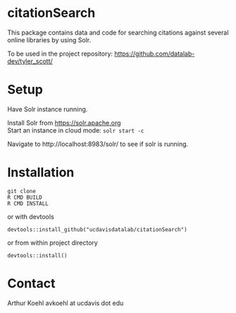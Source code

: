 # citationSearch

This package contains data and code for searching citations against several
online libraries by using Solr. 

To be used in the project repository: https://github.com/datalab-dev/tyler_scott/

# Setup

Have Solr instance running.

Install Solr from https://solr.apache.org  
Start an instance in cloud mode: `solr start -c`

Navigate to http://localhost:8983/solr/ to see if solr is running.

# Installation

```
git clone
R CMD BUILD
R CMD INSTALL
```

or with devtools

```
devtools::install_github("ucdavisdatalab/citationSearch")
```

or from within project directory

```
devtools::install()
```

# Contact

Arthur Koehl avkoehl at ucdavis dot edu
